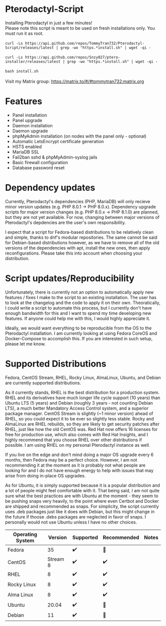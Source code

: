 # Pterodactyl-Script
Installing Pterodactyl in just a few minutes! <br />
Please note this script is meant to be used on fresh installations only. You must run it as root. <br />
<br />
`curl -Ls https://api.github.com/repos/TommyTran732/Pterodactyl-Script/releases/latest | grep -wo "https.*install.sh" | wget -qi -` <br />
<br /> 
`curl -Ls https://api.github.com/repos/Snzy027/ptero-installer/releases/latest | grep -wo "https.*install.sh" | wget -qi -` <br />
<br />
`bash install.sh` <br />
<br />
Visit my Matrix group: https://matrix.to/#/#tommytran732:matrix.org
<br />

# Features
- Panel installation
- Panel upgrade
- Daemon installation
- Daemon upgrade
- phpMyAdmin installation (on nodes with the panel only - optional)
- Automatic LetsEncrypt certificate generation
- HSTS enabled
- MariaDB SSL
- Fail2ban sshd & phpMyAdmin-syslog jails
- Basic firewall configuration
- Database password reset

# Dependency updates
Currently, Pterodactyl's dependencies (PHP, MariaDB) will only recieve minor version updates (e.g. PHP 8.0.1 -> PHP 8.0.x). Dependency upgrade scripts for major version changes (e.g. PHP 8.0.x -> PHP 8.1.0) are planned, but they are not yet available. For now, changing between major versions of Pterodactyl's depdencies are the user's own responsibility. <br />

I expect that a script for Fedora-based distributions to be relatively clean and simple, thanks to dnf's modular repositories. The same cannot be said for Debian-based distributions however, as we have to remove all of the old versions of the dependencies with apt, install the new ones, then apply reconfigurations. Please take this into account when choosing your distribution.

# Script updates/Reproducibility
Unfortunately, there is currently not an option to automatically apply new features / fixes I make to the script to an existing installation. The user has to look at the changelog and the code to apply it on their own. Theoratically, I could write a script to automate this process, but I currently don't have enough bandwidth for this and I want to spend my time developing new features. If anyone could help me with this, I would highly appreciate it. <br />

Ideally, we would want everything to be reproducible from the OS to the Pterodactyl installation. I am currently looking at using Fedora CoreOS and Docker-Compose to accomplish this. If you are interested in such setup, please let me know.

# Supported Distributions
Fedora, CentOS Stream, RHEL, Rocky Linux, AlmaLinux, Ubuntu, and Debian are currently supported distributions. <br />

As it currently stands, RHEL is the best distribution for a production system. RHEL and its derivatives have much longer life cycle support (10 years) than Ubuntu LTS (5 years) and Debian (roughly 3 years - not counting Debian LTS), a much better Mandatory Access Control system, and a superior package manager. CentOS Stream is slightly (~1 minor version) ahead of RHEL, so you could expect it to be ever so slightly less stable. Rocky and AlmaLinux are RHEL rebuilds, so they are likely to get security patches after RHEL, just like how the old CentOS was. Red Hat now offers 16 licenses for free for production use, which also comes with Red Hat Insights, and I highly recommend that you choose RHEL over other distributions if possible. I am using RHEL on my personal Pterodactyl instance as well.<br />

If you live on the edge and don't mind doing a major OS upgrade every 6 months, then Fedora may be a perfect choice. However, I am not recommending it at the moment as it is probably not what people are looking for and I do not have enough energy to help with issues that may arise from doing in-place OS upgrades. <br />

As for Ubuntu, it is simply supported because it is a popular distribution and a lot of people might feel comfortable with it. That being said, I am not quite sure what the best practices are with Ubuntu at the moment - they seem to be pushing snaps very heavily, to the point where even Certbot and Docker are shipped and recommended as snaps. For simplicity, the script currently uses .deb packages just like it does with Debian, but this might change in the future if thoose .debs packages are neglected in favor of snaps. I personally would not use Ubuntu unless I have no other choices.

| Operating System  | Version  | Supported            | Recommended        | Notes                                |
| ----------------- | -------- | -------------------- | ------------------ | ------------------------------------ |
| Fedora            | 35       | :heavy_check_mark:   | 🔴                 |                                      |
| CentOS            | Stream 8 | :heavy_check_mark:   | ✔️                  |                                      |
| RHEL              | 8        | :heavy_check_mark:   | ✔️                  |                                      |
| Rocky Linux       | 8        | :heavy_check_mark:   | ✔️                  |                                      |
| Alma Linux        | 8        | :heavy_check_mark:   | ✔️                  |                                      |
| Ubuntu            | 20.04    | :heavy_check_mark:   | 🔴                 |                                      |
| Debian            | 11       | :heavy_check_mark:   | 🔴                 |                                      |
